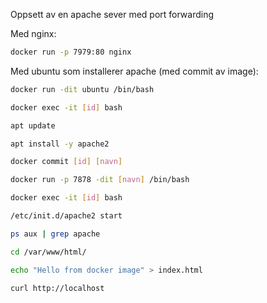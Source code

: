 Oppsett av en apache sever med port forwarding

Med nginx:

```Bash
docker run -p 7979:80 nginx
```


Med ubuntu som installerer apache (med commit av image):

```Bash
docker run -dit ubuntu /bin/bash

docker exec -it [id] bash

apt update

apt install -y apache2

docker commit [id] [navn]

docker run -p 7878 -dit [navn] /bin/bash

docker exec -it [id] bash

/etc/init.d/apache2 start

ps aux | grep apache

cd /var/www/html/

echo "Hello from docker image" > index.html

curl http://localhost
```
